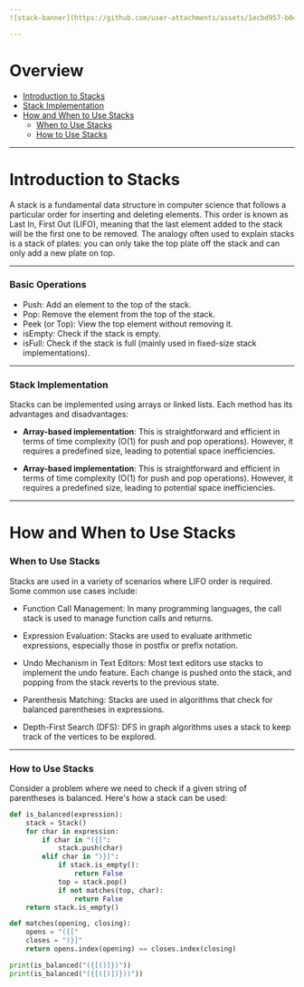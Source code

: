 ```yaml
---
![stack-banner](https://github.com/user-attachments/assets/1ecbd957-b04c-47c9-969d-3e4dacacf156)

---
```


# Overview

- [Introduction to Stacks](https://github.com/amaitou/DataStructures/tree/main/stack#introduction-to-stacks)
- [Stack Implementation](https://github.com/amaitou/DataStructures/tree/main/stack#stack-implementation)
- [How and When to Use Stacks](https://github.com/amaitou/DataStructures/tree/main/stack#how-and-when-to-use-stacks)
    - [When to Use Stacks](https://github.com/amaitou/DataStructures/tree/main/stack#when-to-use-stacks)
    - [How to Use Stacks](https://github.com/amaitou/DataStructures/tree/main/stack#how-to-use-stacks)

---
# Introduction to Stacks

A stack is a fundamental data structure in computer science that follows a particular order for inserting and deleting elements. This order is known as Last In, First Out (LIFO), meaning that the last element added to the stack will be the first one to be removed. The analogy often used to explain stacks is a stack of plates: you can only take the top plate off the stack and can only add a new plate on top.

---

### Basic Operations

- Push: Add an element to the top of the stack.
- Pop: Remove the element from the top of the stack.
- Peek (or Top): View the top element without removing it.
- isEmpty: Check if the stack is empty.
- isFull: Check if the stack is full (mainly used in fixed-size stack implementations).

---

### Stack Implementation

Stacks can be implemented using arrays or linked lists. Each method has its advantages and disadvantages:

- **Array-based implementation**: This is straightforward and efficient in terms of time complexity (O(1) for push and pop operations). However, it requires a predefined size, leading to potential space inefficiencies.

- **Array-based implementation**: This is straightforward and efficient in terms of time complexity (O(1) for push and pop operations). However, it requires a predefined size, leading to potential space inefficiencies.

---

# How and When to Use Stacks

### When to Use Stacks

Stacks are used in a variety of scenarios where LIFO order is required. Some common use cases include:

- Function Call Management: In many programming languages, the call stack is used to manage function calls and returns.

- Expression Evaluation: Stacks are used to evaluate arithmetic expressions, especially those in postfix or prefix notation.

- Undo Mechanism in Text Editors: Most text editors use stacks to implement the undo feature. Each change is pushed onto the stack, and popping from the stack reverts to the previous state.

- Parenthesis Matching: Stacks are used in algorithms that check for balanced parentheses in expressions.

- Depth-First Search (DFS): DFS in graph algorithms uses a stack to keep track of the vertices to be explored.

---

### How to Use Stacks

Consider a problem where we need to check if a given string of parentheses is balanced. Here's how a stack can be used:

```python
def is_balanced(expression):
    stack = Stack()
    for char in expression:
        if char in "({[":
            stack.push(char)
        elif char in ")}]":
            if stack.is_empty():
                return False
            top = stack.pop()
            if not matches(top, char):
                return False
    return stack.is_empty()

def matches(opening, closing):
    opens = "({["
    closes = ")}]"
    return opens.index(opening) == closes.index(closing)

print(is_balanced("({[()]})"))
print(is_balanced("({[([)])}))"))
```

